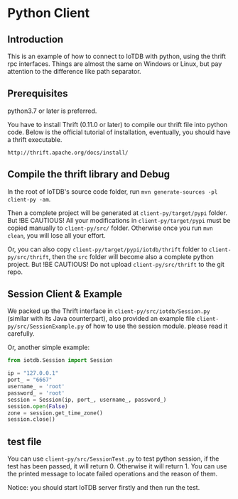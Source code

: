 <!--

    Licensed to the Apache Software Foundation (ASF) under one
    or more contributor license agreements.  See the NOTICE file
    distributed with this work for additional information
    regarding copyright ownership.  The ASF licenses this file
    to you under the Apache License, Version 2.0 (the
    "License"); you may not use this file except in compliance
    with the License.  You may obtain a copy of the License at

        http://www.apache.org/licenses/LICENSE-2.0

    Unless required by applicable law or agreed to in writing,
    software distributed under the License is distributed on an
    "AS IS" BASIS, WITHOUT WARRANTIES OR CONDITIONS OF ANY
    KIND, either express or implied.  See the License for the
    specific language governing permissions and limitations
    under the License.

-->

# Python Client

## Introduction

This is an example of how to connect to IoTDB with python, using the thrift rpc interfaces. Things 
are almost the same on Windows or Linux, but pay attention to the difference like path separator.

## Prerequisites

python3.7 or later is preferred.

You have to install Thrift (0.11.0 or later) to compile our thrift file into python code. Below is the official
tutorial of installation, eventually, you should have a thrift executable.

```
http://thrift.apache.org/docs/install/
```

## Compile the thrift library and Debug

In the root of IoTDB's source code folder,  run `mvn generate-sources -pl client-py -am`.

Then a complete project will be generated at `client-py/target/pypi` folder. 
But !BE CAUTIOUS!
All your modifications in `client-py/target/pypi` must be copied manually to `client-py/src/` folder.
Otherwise once you run `mvn clean`, you will lose all your effort.

Or, you can also copy `client-py/target/pypi/iotdb/thrift` folder to `client-py/src/thrift`, then the 
`src` folder will become also a complete python project. 
But !BE CAUTIOUS!
Do not upload `client-py/src/thrift` to the git repo.


## Session Client & Example

We packed up the Thrift interface in `client-py/src/iotdb/Session.py` (similar with its Java counterpart), also provided 
an example file `client-py/src/SessionExample.py` of how to use the session module. please read it carefully.


Or, another simple example:

```python
from iotdb.Session import Session

ip = "127.0.0.1"
port_ = "6667"
username_ = 'root'
password_ = 'root'
session = Session(ip, port_, username_, password_)
session.open(False)
zone = session.get_time_zone()
session.close()
```

## test file

You can use `client-py/src/SessionTest.py` to test python session, if the test has been passed, it will return 0. Otherwise it will return 1. You can use the printed message to locate failed operations and the reason of them.

Notice: you should start IoTDB server firstly and then run the test.

